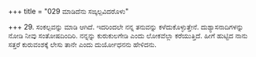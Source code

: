 +++
title = "029 ಮಾಡಿದೆನು ಸಙ್ಕಲ್ಪವಿದರೊಳು"

+++
29. ಸಂಕಲ್ಪವನ್ನು ಮಾಡಿ ಆಗಿದೆ. ಇದರಿಂದಲೇ ನನ್ನ ತನುವನ್ನು ಕಳೆದುಕೊಳ್ಳುತ್ತೇನೆ. ದುಶ್ಯಾಸನಾದಿಗಳನ್ನು ನೋಡಿ ನೀವು ಸಂತೋಷದಿಂದಿರಿ. ನನ್ನನ್ನು ಕುರುಕುಲಗೇಡಿ ಎಂದು ಲೋಕವೆಲ್ಲಾ ಕರೆಯುತ್ತಿದೆ. ಹೀಗೆ ಹುಟ್ಟಿದ ನಾನು ಸತ್ತರೆ ಕುರುವಂಶಕ್ಕೆ ಲೇಸು ತಾನೇ ಎಂದು ದುರ್ಯೋಧನನು ಹೇಳಿದನು.